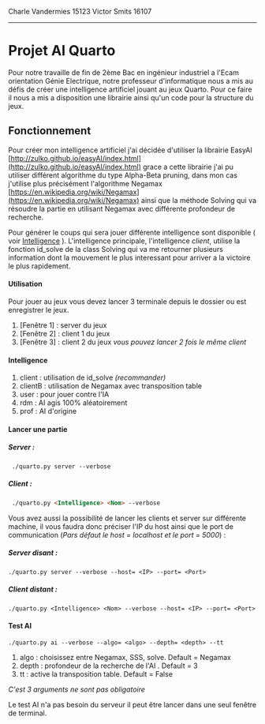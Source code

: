 Charle Vandermies 15123
Victor Smits 16107
___
# Projet AI Quarto

Pour notre travaille de fin de 2ème Bac en ingénieur industriel a l'Ecam orientation Génie Electrique, notre professeur d'informatique nous a mis au défis de créer une intelligence artificiel jouant au jeux Quarto.
Pour ce faire il nous a mis a disposition une librairie ainsi qu'un code pour la structure du jeux.

## Fonctionnement 

Pour créer mon intelligence artificiel j'ai décidée d'utiliser la librairie EasyAI [http://zulko.github.io/easyAI/index.html](http://zulko.github.io/easyAI/index.html) grace a cette librairie j'ai pu utiliser différent algorithme du type Alpha-Beta pruning, dans mon cas j'utilise plus précisément l'algorithme Negamax [https://en.wikipedia.org/wiki/Negamax](https://en.wikipedia.org/wiki/Negamax) ainsi que la méthode Solving qui va résoudre la partie en utilisant Negamax avec différente profondeur de recherche.

Pour générer le coups qui sera jouer différente intelligence sont disponible ( voir [Intelligence](#intelligence) ). 
L'intelligence principale, l'intelligence *client*, utilise la fonction id_solve de la class Solving qui va me retourner plusieurs information dont la mouvement le plus interessant pour arriver a la victoire le plus rapidement.

#### Utilisation

Pour jouer au jeux vous devez lancer 3 terminale depuis le dossier ou est enregistrer le jeux.
 1. [Fenêtre 1] : server du jeux
 2. [Fenêtre 2] : client 1 du jeux
 3. [Fenêtre 3] : client 2 du jeux
*vous pouvez lancer 2 fois le même client*

#### Intelligence
 1. client : utilisation de id_solve *(recommander)*
 2. clientB : utilisation de Negamax avec transposition table
 3. user : pour jouer contre l'IA
 4. rdm : AI agis 100% aléatoirement
 5. prof : AI d'origine

#### Lancer une partie 
##### Server :
   ``` ./quarto.py server --verbose```

##### Client :
   ```html
    ./quarto.py <Intelligence> <Nom> --verbose
```
    
Vous avez aussi la possibilité de lancer les clients et server sur différente machine, il vous faudra donc préciser l'IP du host ainsi que le port de communication (*Pars défaut le host = localhost et le port = 5000*) :
    
##### Server disant :
    ./quarto.py server --verbose --host= <IP> --port= <Port>

##### Client distant :
    ./quarto.py <Intelligence> <Nom> --verbose --host= <IP> --port= <Port>
    
#### Test AI
    ./quarto.py ai --verbose --algo= <algo> --depth= <depth> --tt

 1. algo : choisissez entre Negamax, SSS, solve. Default = Negamax
 2. depth : profondeur de la recherche de l'AI . Default = 3
 3. tt : active la transposition table. Default = False

*C'est 3 arguments ne sont pas obligatoire*

Le test AI n'a pas besoin du serveur il peut être lancer dans une seul fenêtre de terminal.

<!--stackedit_data:
eyJoaXN0b3J5IjpbLTYyMTY0OTgyNywtMTI5Mjg5NDA4MywxMT
kzMjkzMDQxLDE4ODY4MDM5NDksLTQ1MTkyNTAxMSwtMTQ2MDQ3
MjQyMSwtMTQ2MDQ3MjQyMSw5MjI2NDc2NywtMTQ1NjM5MzIzMS
wxMTY4NTgwODg4LC0yMDY3NjE5Mjg2LDIwMjY0NzkzOTEsODcy
NTM0NzMzLC02NTUyNzI4MTUsLTE0OTEzNDQzNTAsLTIwMzc1Mz
gzMTUsODkxMzg4NzAxLC0yMDQwMjYyNjE0LC0yMDIzODI3NDE0
LDg2NDY2OTQwOF19
-->